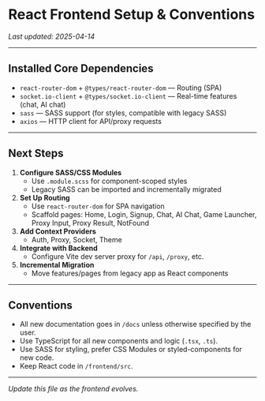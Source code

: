 # React Frontend Setup & Conventions

_Last updated: 2025-04-14_

---

## Installed Core Dependencies
- `react-router-dom` + `@types/react-router-dom` — Routing (SPA)
- `socket.io-client` + `@types/socket.io-client` — Real-time features (chat, AI chat)
- `sass` — SASS support (for styles, compatible with legacy SASS)
- `axios` — HTTP client for API/proxy requests

---

## Next Steps
1. **Configure SASS/CSS Modules**
   - Use `.module.scss` for component-scoped styles
   - Legacy SASS can be imported and incrementally migrated
2. **Set Up Routing**
   - Use `react-router-dom` for SPA navigation
   - Scaffold pages: Home, Login, Signup, Chat, AI Chat, Game Launcher, Proxy Input, Proxy Result, NotFound
3. **Add Context Providers**
   - Auth, Proxy, Socket, Theme
4. **Integrate with Backend**
   - Configure Vite dev server proxy for `/api`, `/proxy`, etc.
5. **Incremental Migration**
   - Move features/pages from legacy app as React components

---

## Conventions
- All new documentation goes in `/docs` unless otherwise specified by the user.
- Use TypeScript for all new components and logic (`.tsx`, `.ts`).
- Use SASS for styling, prefer CSS Modules or styled-components for new code.
- Keep React code in `/frontend/src`.

---

*Update this file as the frontend evolves.*
